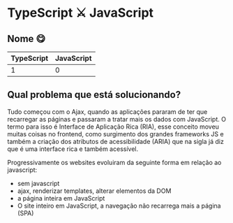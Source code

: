 # TypeScript ⚔ JavaScript

## Nome 😋

| TypeScript  |  JavaScript |
|---|---|
| 1  | 0  |

## Qual problema que está solucionando?

Tudo começou com o Ajax, quando as aplicações pararam de ter que recarregar as páginas e passaram a tratar mais os dados com JavaScript. O termo para isso é Interface de Aplicação Rica (RIA), esse conceito moveu muitas coisas no frontend, como surgimento dos grandes frameworks JS e também a criação dos atributos de acessibilidade (ARIA) que na sigla já diz que é uma interface rica e também acessível.

Progressivamente os websites evoluiram da seguinte forma em relação ao javascript:

- sem javascript
- ajax, renderizar templates, alterar elementos da DOM
- a página inteira em JavaScript
- O site inteiro em JavaScript, a navegação não recarrega mais a página (SPA)
